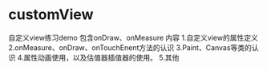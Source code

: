 # customView
自定义view练习demo 包含onDraw、onMeasure
内容
1.自定义view的属性定义
2.onMeasure、onDraw、onTouchEnent方法的认识
3.Paint、Canvas等类的认识
4.属性动画使用，以及估值器插值器的使用。
5.其他



